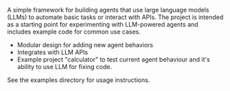 A simple framework for building agents that use large language models (LLMs) to automate basic tasks or interact with APIs. The project is intended as a starting point for experimenting with LLM-powered agents and includes example code for common use cases.

- Modular design for adding new agent behaviors
- Integrates with LLM APIs
- Example project "calculator" to test current agent behaviour and it's ability to use LLM for fixing code.

See the examples directory for usage instructions.
